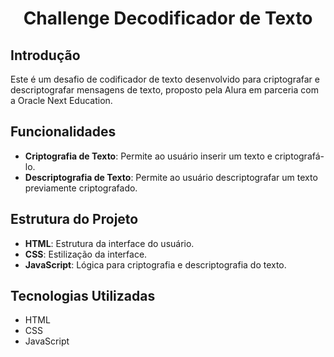 <h1 align="center">Challenge Decodificador de Texto</h1>

## Introdução

<p>Este é um desafio de codificador de texto desenvolvido para criptografar e descriptografar mensagens de texto, proposto pela Alura em parceria com a Oracle Next Education.</p>

## Funcionalidades

- **Criptografia de Texto**: Permite ao usuário inserir um texto e criptografá-lo.
- **Descriptografia de Texto**: Permite ao usuário descriptografar um texto previamente criptografado.

## Estrutura do Projeto

- **HTML**: Estrutura da interface do usuário.
- **CSS**: Estilização da interface.
- **JavaScript**: Lógica para criptografia e descriptografia do texto.

## Tecnologias Utilizadas

- HTML
- CSS
- JavaScript
